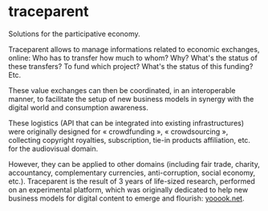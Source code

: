 traceparent
===========
Solutions for the participative economy.

Traceparent allows to manage informations related to economic exchanges, online: Who has to transfer how much to whom? Why? What's the status of these transfers? To fund which project? What's the status of this funding? Etc.

These value exchanges can then be coordinated, in an interoperable manner, to facilitate the setup of new business models in synergy with the digital world and consumption awareness.

These logistics (API that can be integrated into existing infrastructures) were originally designed for « crowdfunding », « crowdsourcing », collecting copyright royalties, subscription, tie-in products affiliation, etc. for the audiovisual domain.

However, they can be applied to other domains (including fair trade, charity, accountancy, complementary currencies, anti-corruption, social economy, etc.).
Traceparent is the result of 3 years of life-sized research, performed on an experimental platform, which was originally dedicated to help new business models for digital content to emerge and flourish: [yooook.net](http://yooook.net).
